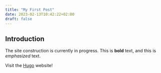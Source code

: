 ```yaml
---
title: "My First Post"
date: 2023-02-13T10:42:22+02:00
draft: false
---
```


## Introduction

The site construction is currently in progress. This is **bold** text, and this is *emphasized* text.

Visit the [Hugo](https://gohugo.io) website!

